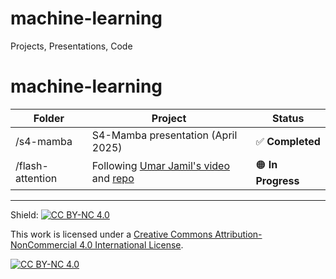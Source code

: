 # machine-learning
Projects, Presentations, Code
# machine-learning

| Folder | Project | Status |
|--------|---------|--------|
| /s4-mamba | S4-Mamba presentation (April 2025) | ✅ **Completed** |
| /flash-attention | Following [Umar Jamil's video](https://www.youtube.com/watch?v=zy8ChVd_oTM) and [repo](https://github.com/hkproj/triton-flash-attention) | 🟠 **In Progress** |


---
Shield: [![CC BY-NC 4.0][cc-by-nc-shield]][cc-by-nc]

This work is licensed under a
[Creative Commons Attribution-NonCommercial 4.0 International License][cc-by-nc].

[![CC BY-NC 4.0][cc-by-nc-image]][cc-by-nc]

[cc-by-nc]: https://creativecommons.org/licenses/by-nc/4.0/
[cc-by-nc-image]: https://licensebuttons.net/l/by-nc/4.0/88x31.png
[cc-by-nc-shield]: https://img.shields.io/badge/License-CC%20BY--NC%204.0-lightgrey.svg
